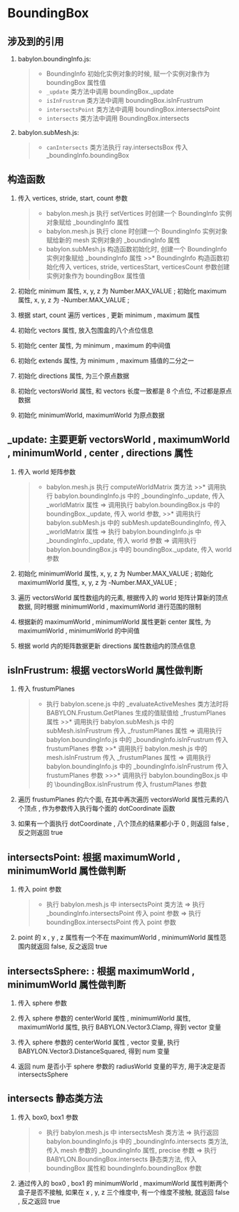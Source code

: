 # BoundingBox


## 涉及到的引用

1. babylon.boundingInfo.js:
	>* BoundingInfo 初始化实例对象的时候, 赋一个实例对象作为 boundingBox 属性值
	>* `_update` 类方法中调用 boundingBox.\_update
	>* `isInFrustrum` 类方法中调用 boundingBox.isInFrustrum
	>* `intersectsPoint` 类方法中调用 boundingBox.intersectsPoint
	>* `intersects` 类方法中调用 BoundingBox.intersects

2. babylon.subMesh.js:
	>* `canIntersects` 类方法执行 ray.intersectsBox 传入 \_boundingInfo.boundingBox

## 构造函数

1. 传入 vertices, stride, start, count 参数
	>* babylon.mesh.js 执行 setVertices 时创建一个 BoundingInfo 实例对象赋给 \_boundingInfo 属性
	>* babylon.mesh.js 执行 clone 时创建一个 BoundingInfo 实例对象赋给新的 mesh 实例对象的 \_boundingInfo 属性
	>* babylon.subMesh.js 构造函数初始化时, 创建一个 BoundingInfo 实例对象赋给 \_boundingInfo 属性
		>>* BoundingInfo 构造函数初始化传入 vertices, stride, verticesStart, verticesCount 参数创建实例对象作为 boundingBox 属性值

2. 初始化 minimum 属性, x, y, z 为 Number.MAX_VALUE ; 初始化 maximum 属性, x, y, z 为 -Number.MAX_VALUE ;

3. 根据 start, count 遍历 vertices , 更新 minimum , maximum 属性

4. 初始化 vectors 属性, 放入包围盒的八个点位信息

5. 初始化 center 属性, 为 minimum , maximum 的中间值

6. 初始化 extends 属性, 为 minimum , maximum 插值的二分之一

7. 初始化 directions 属性, 为三个原点数据

8. 初始化 vectorsWorld 属性, 和 vectors 长度一致都是 8 个点位, 不过都是原点数据

9. 初始化 minimumWorld, maximumWorld 为原点数据


## \_update: 主要更新 vectorsWorld , maximumWorld , minimumWorld , center , directions 属性

1. 传入 world 矩阵参数
	>* babylon.mesh.js 执行 computeWorldMatrix 类方法
		>>* 调用执行 babylon.boundingInfo.js 中的 \_boundingInfo.\_update, 传入 \_worldMatrix 属性 => 调用执行 babylon.boundingBox.js 中的 boundingBox.\_update, 传入 world 参数,
		>>* 调用执行 babylon.subMesh.js 中的 subMesh.updateBoundingInfo, 传入 \_worldMatrix 属性 => 执行 babylon.boundingInfo.js 中 \_boundingInfo.\_update, 传入 world 参数 => 调用执行 babylon.boundingBox.js 中的 boundingBox.\_update, 传入 world 参数

2. 初始化 minimumWorld 属性, x, y, z 为 Number.MAX_VALUE ; 初始化 maximumWorld 属性, x, y, z 为 -Number.MAX_VALUE ;

3. 遍历 vectorsWorld 属性数组内的元素, 根据传入的 world 矩阵计算新的顶点数据, 同时根据 minimumWorld , maximumWorld 进行范围的限制

4. 根据新的 maximumWorld , minimumWorld 属性更新 center 属性, 为 maximumWorld , minimumWorld 的中间值

5. 根据 world 内的矩阵数据更新 directions 属性数组内的顶点信息


## isInFrustrum: 根据 vectorsWorld 属性做判断

1. 传入 frustumPlanes
	>* 执行 babylon.scene.js 中的 \_evaluateActiveMeshes 类方法时将 BABYLON.Frustum.GetPlanes 生成的值赋值给 \_frustumPlanes 属性
		>>* 调用执行 babylon.subMesh.js 中的 subMesh.isInFrustrum 传入 \_frustumPlanes 属性 => 调用执行 babylon.boundingInfo.js 中的 \_boundingInfo.isInFrustrum 传入 frustumPlanes 参数
		>>* 调用执行 babylon.mesh.js 中的 mesh.isInFrustrum 传入 \_frustumPlanes 属性 => 调用执行 babylon.boundingInfo.js 中的 \_boundingInfo.isInFrustrum 传入 frustumPlanes 参数
			>>>* 调用执行 babylon.boundingBox.js 中的 \boundingBox.isInFrustrum 传入 frustumPlanes 参数

2. 遍历 frustumPlanes 的六个面, 在其中再次遍历 vectorsWorld 属性元素的八个顶点 , 作为参数传入执行每个面的 dotCoordinate 函数

3. 如果有一个面执行 dotCoordinate , 八个顶点的结果都小于 0 , 则返回 false , 反之则返回 true


## intersectsPoint: 根据 maximumWorld , minimumWorld 属性做判断

1. 传入 point 参数
	>* 执行 babylon.mesh.js 中 intersectsPoint 类方法 => 执行 \_boundingInfo.intersectsPoint 传入 point 参数 => 执行 boundingBox.intersectsPoint 传入 point 参数

2. point 的 x , y , z 属性有一个不在 maximumWorld , minimumWorld 属性范围内就返回 false, 反之返回 true


## intersectsSphere: : 根据 maximumWorld , minimumWorld 属性做判断

1. 传入 sphere 参数

2. 传入 sphere 参数的 centerWorld 属性 , minimumWorld 属性, maximumWorld 属性, 执行 BABYLON.Vector3.Clamp, 得到 vector 变量

3. 传入 sphere 参数的 centerWorld 属性 , vector 变量, 执行 BABYLON.Vector3.DistanceSquared, 得到 num 变量

4. 返回 num 是否小于 sphere 参数的 radiusWorld 变量的平方, 用于决定是否 intersectsSphere


## intersects 静态类方法

1. 传入 box0, box1 参数
	>* 执行 babylon.mesh.js 中 intersectsMesh 类方法 =>  执行返回 babylon.boundingInfo.js 中的 \_boundingInfo.intersects 类方法, 传入 mesh 参数的 \_boundingInfo 属性, precise 参数 => 执行 BABYLON.BoundingBox.intersects 静态类方法, 传入 boundingBox 属性和 boundingInfo.boundingBox 参数

2. 通过传入的 box0 , box1 的 minimumWorld , maximumWorld 属性判断两个盒子是否不接触, 如果在 x , y, z 三个维度中, 有一个维度不接触, 就返回 false , 反之返回 true
